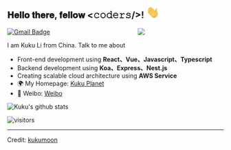 <h2> 𝐇𝐞𝐥𝐥𝐨 𝐭𝐡𝐞𝐫𝐞, 𝐟𝐞𝐥𝐥𝐨𝐰 <𝚌𝚘𝚍𝚎𝚛𝚜/>! <img src="https://raw.githubusercontent.com/ABSphreak/ABSphreak/master/gifs/Hi.gif" width="30px"></h2>

<img align='right' src='https://user-images.githubusercontent.com/5713670/87202985-820dcb80-c2b6-11ea-9f56-7ec461c497c3.gif' width='200"'>

[![Gmail Badge](https://img.shields.io/badge/-liwuzhao.kuku@gmail.com-c14438?style=flat-square&logo=Gmail&logoColor=white&link=mailto:liwuzhao.kuku@gmail.com)](mailto:liwuzhao.kuku@gmail.com)

I am Kuku Li from China.
Talk to me about
- Front-end development using **React、Vue、Javascript、Typescript**
- Backend development using **Koa、Express、Nest.js**
- Creating scalable cloud architecture using **AWS Service**
- 🌍 My Homepage: [Kuku Planet](https://kuku.lol)
- 🎯 Weibo: [Weibo](https://weibo.com/571775581)

![Kuku's github stats](https://github-readme-stats.vercel.app/api?username=kukumoon&hide=["issues"]&show_icons=true)

![visitors](https://visitor-badge.glitch.me/badge?page_id=kukumoon.kukumoon)

----
Credit: [kukumoon](https://github.com/kukumoon)

